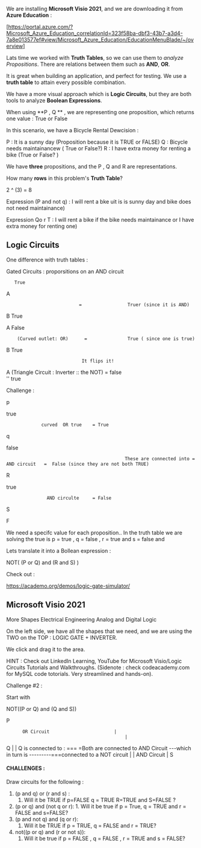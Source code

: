 


We are installing **Microsoft Visio 2021**, and we are downloading it from **Azure Education** :

[https://portal.azure.com/?Microsoft_Azure_Education_correlationId=323f58ba-dbf3-43b7-a3d4-7a8e013577ef#view/Microsoft_Azure_Education/EducationMenuBlade/~/overview] 



Lats time we worked with **Truth Tables**, so we can use them to *analyze Propositions*. There are relations between them such as **AND**, **OR**.


It is great when building an application, and perfect for testing. We use a **truth table** to attain every possible combination. 



We have a more visual approach which is **Logic Circuits**, but they are both tools to analyze **Boolean Expressions**.




When using **P , Q ** , we are representing one proposition, which returns one value : True or False 



In this scenario, we have a Bicycle Rental Dewcision : 



P : It is a sunny day (Proposition because it is TRUE or FALSE)
Q : Bicycle needs maintainancew ( True or False?)
R : I have extra money for renting a bike (True or False? )


We have **three** propositions, and the P , Q and R are representations. 


How many **rows** in this problem's **Truth Table**?



2 ^ (3) = 8 



Expression (P and not q) : I will rent a bke uit is is sunny day and bike does not need maintainance)



Expression Qo r T : I will rent a bike if the bike needs maintainance or I have extra money for renting one)




## Logic Circuits


One difference with truth tables : 




Gated Circuits : proporsitions on  an AND circuit 


       True
A 

                               =                 Truer (since it is AND)

B 
      True 


A         False 

        (Curved outlet: OR)      =               True ( since one is true)


B             True




        

                                It flips it!
A            (Triangle Circuit : Inverter :: the NOT)     = false      
''
true





Challenge :


p

true

                 curved  OR true    = True

q

false

                                                These are connected into =    AND circuit   =  False (since they are not both TRUE) 

R

true

                   AND circulte     = False
S

F


We need a specifc value for each proposition.. In the truth table we are solving the true is p = true , q = false , r = true and s = false and






Lets translate it into a Bollean expression : 



NOT( (P or Q) and (R and S) )




Check out  : 



https://academo.org/demos/logic-gate-simulator/




## Microsoft Visio 2021




More Shapes 
		Electrical Engineering 
			Analog and Digital Logic





On the left side, we have all the shapes that we need, and we are using the TWO on the TOP : LOGIC GATE + INVERTER.



We click and drag it to the area. 



HINT : Check out LinkedIn Learning, YouTube for Microsoft Visio/Logic Circuits Tutorials and Walkthroughs. (Sidenote : check codeacademy.com for MySQL code totorials. Very streamlined and hands-on).




Challenge #2 : 

Start with 

NOT((P or Q)  and (Q and S))


P

          OR Circuit                        |
												|		
Q 
|
|
Q is connected to : ===  =Both are connected to AND Circuit ---which                                               in turn is ---------===connected to a NOT circuit
|
|
                AND Circuit 
|
S





#### CHALLENGES : 


Draw circuits for the following : 


1. (p and q) or (r and s) : 
	1. Will it be TRUE if p=FALSE q = TRUE R=TRUE and S=FALSE ? 
2. (p or q) and (not q or r):
		1. Will it be true if p = True, q = TRUE and r = FALSE  and s=FALSE?
3. (p and not q) and (q or r):
	1. Will it be TRUE if p = TRUE, q = FALSE and r = TRUE? 
4. not((p or q) and (r or not s)):
	1. Will it be true if p = FALSE , q = FALSE , r = TRUE and s = FALSE?